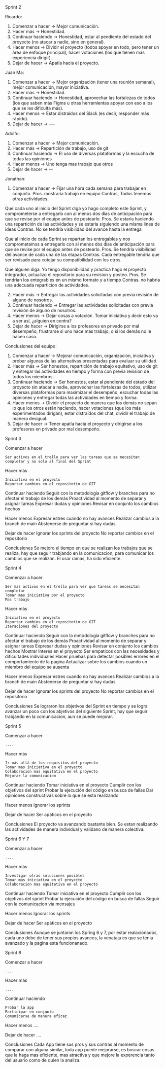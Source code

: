 Sprint 2

Ricardo: 
1. Comenzar a hacer -> Mejor comunicación.
2. Hacer más -> Honestidad.
3. Continuar haciendo -> Honestidad, estar al pendiente del estado del proyecto (no atacar a nadie, sino en general).
4. Hacer menos -> Dividir el proyecto (todos apoyar en todo, pero tener un área de enfoque principal), hacer votaciones (los que tienen más experiencia dirigir).
5. Dejar de hacer -> Apatía hacia el proyecto.

Juan Ma: 
1. Comenzar a hacer -> Mejor organización (tener una reunión semanal), mejor comunicación, mayor iniciativa. 
2. Hacer más -> Honestidad.
3. Continuar haciendo -> Honestidad, aprovechar las fortalezas de todos (los que saben más Figma u otras herramientas apoyar con eso a los que se les dificulta más).
4. Hacer menos -> Estar distraídos del Slack (es decir, responder más rápido). 
5. Dejar de hacer -> ---

Adolfo: 
1. Comenzar a hacer -> Mejor comunicación.
2. Hacer más -> Repartición de trabajo, uso de git
3. Continuar haciendo -> El uso de diversas plataformas y la escucha de todas las opiniones
4. Hacer menos -> Uno tenga mas trabajo que otros 
5. Dejar de hacer -> --

Jonathan: 
1. Comenzar a hacer -> 
Fijar una hora cada semana para trabajar en conjunto.
Pros. mostraría trabajo en equipo
Contras, Todos tenemos otras actividades.

Que cada uno al inicio del Sprint diga yo hago completo este Sprint, y comprometerse a entregarlo con al menos dos días de anticipación para que se revise por el equipo antes de postearlo.
Pros. Se estaría haciendo una repartición de las actividades y se estaria siguiendo una misma linea de ideas
Contras. No se tendría visibilidad del avance hasta la entrega

Que al inicio de cada Sprint se repartan los entregables y nos comprometamos a entregarlo con al menos dos días de anticipación para que se revise por el equipo antes de postearlo.
Pros. Se tendría visibilidad del avance de cada una de las etapas
Contras. Cada entregable tendria que ser revisado para cotejar su compatibilidad con los otros.

Que alguien diga. Yo tengo disponibilidad y practica hago el proyecto integrador, actualizo el repositorio para su revision y posteo.
Pros. Se tendrian los entegrables en un mismo formato y a tiempo
Contras. no habria una adecuada reparticion de actividades.

2. Hacer más -> Entregar las actividades solicitadas con previa revisión de alguno de nosotros. 
3. Continuar haciendo -> Entregar las actividades solicitadas con previa revisión de alguno de nosotros. 
4. Hacer menos -> Dejar cosas a votación. Tomar iniciativa y decir esto va a ser así, ¿alguien en contra?
5. Dejar de hacer -> Dirigirse a los profesores en privado por mal desempeño, frustrarse si uno hace más trabajo, o si los demás no le hacen caso. 


Conclusiones del equipo:
1. Comenzar a hacer -> Mejorar comunicación, organización, iniciativa y probar algunas de las alternativas presentadas para evaluar su utilidad.
2. Hacer más -> Ser honestos, repartición de trabajo equitativo, uso de git y entregar las actividades en tiempo y forma con previa revisión de todos los miembros. 
3. Continuar haciendo -> Ser honestos, estar al pendiente del estado del proyecto sin atacar a nadie, aprovechar las fortalezas de todos, utilizar diversas plataformas para maximizar el desempeño, escuchar todas las opiniones y entregar todas las actividades en tiempo y forma. 
4. Hacer menos -> Dividir el proyecto de manera que los demás no sepan lo que los otros están haciendo, hacer votaciones (que los más experimentados dirigan), estar distraídos del chat, dividir el trabajo de manera desigual. 
5. Dejar de hacer -> Tener apatía hacia el proyecto y dirigirse a los profesores en privado por mal desempeño. 

Sprint 3

Comenzar a hacer 
    
    Ser activos en el trello para ver las tareas que se necesitan completar y no solo al final del Sprint

Hacer más 

    Iniciativa en el proyecto
    Reportar cambios en el repositotio de GIT

Continuar haciendo 
    Seguir con la metodología gitflow y branches para no afectar el trabajo de los demás
    Proactividad al momento de separar y asignar tareas
    Expresar dudas y opiniones
    Revisar en conjunto los cambios hechos

Hacer menos 
    Expresar estres cuando no hay  avances
    Realizar cambios a la branch de main
    Abstenerse de preguntar si hay dudas

Dejar de hacer 
    Ignorar los sprints del proyecto
    No reportar cambios en el repositorio

Conclusiones
Se mejoro el tiempo en que se realizan los trabajos que se realiza, hay que seguir trabjando en la comunicacion, para comunicar los cambios que se realizan. El usar ramas, ha sido eficiente.

Sprint 4

Comenzar a hacer 
    
    Ser mas activos en el trello para ver que tareas se necesitan completar
    Tomar mas iniciativa por el proyecto
    Mas trabajo

Hacer más 

    Iniciativa en el proyecto
    Reportar cambios en el repositotio de GIT
    Iteraciones del proyecto

Continuar haciendo 
    Seguir con la metodología gitflow y branches para no afectar el trabajo de los demás
    Proactividad al momento de separar y asignar tareas
    Expresar dudas y opiniones
    Revisar en conjunto los cambios hechos
    Mostrar Interes en el proyecto
    Ser empaticos con las necesidades y dificultades individuales
    Hacer pruebas para detectar posibles errores en el comportamiento de la pagina
    Actualizar sobre los cambios cuando un miembro del equipo se ausenta

Hacer menos 
    Expresar estres cuando no hay  avances
    Realizar cambios a la branch de main
    Abstenerse de preguntar si hay dudas

Dejar de hacer 
    Ignorar los sprints del proyecto
    No reportar cambios en el repositorio

Conclusiones
Se lograron los objetivos del Sprint en tiempo y se logra avanzar un poco con los abjetivos del siguiente Sprint, hay que seguir trabjando en la comunicacion, aun se puede mejorar.

Sprint 5

Comenzar a hacer 
    
    ....

Hacer más 

    Ir más allá de los requisitos del proyecto
    Tomar mas iniciativa en el proyecto
    Colaboracion mas equitativa en el proyecto
    Mejorar la comunicacion

Continuar haciendo 
    Tomar iniciativa en el proyecto
    Cumplir con los objetivos del sprint
    Probar la ejecución del código en busca de fallas
    Dar opiniones constructivas sobre lo que se esta realizando

Hacer menos 
    Ignorar los sprints

Dejar de hacer 
    Ser apáticos en el proyecto

Conclusiones
El proyecto va avanzando bastante bien. Se estan realizando las actividades de manera individual y validano de manera colectiva.

Sprint 6 Y 7

Comenzar a hacer 
    
    ....

Hacer más 

    Investigar otras soluciones posibles
    Tomar mas iniciativa en el proyecto
    Colaboracion mas equitativa en el proyecto


Continuar haciendo 
    Tomar iniciativa en el proyecto
    Cumplir con los objetivos del sprint
    Probar la ejecución del código en busca de fallas
    Seguir con la comunicacion via mensajes

Hacer menos 
    Ignorar los sprints

Dejar de hacer 
    Ser apáticos en el proyecto

Conclusiones
Aunque se juntaron los Spring 6 y 7, por estar realacionados, cada uno debe de tener sus propios avances, la venataja es que se tenia avanzado y la pagina esta funcionanado.

Sprint 8

Comenzar a hacer 
    
    ....

Hacer más 

    ....

Continuar haciendo 

    Probar la app
    Participar en conjunto
    Comunicarse de manera eficaz

Hacer menos 
    ....

Dejar de hacer 
    ....

Conclusiones
Cada App tiene sus pros y sus contras al momento de comparar con alguna similar, toda app puede mejorarse, es buscar cosas que la haga mas eficiente, mas atractiva y que mejore la experencia tanto del usuario como de quien la analiza.